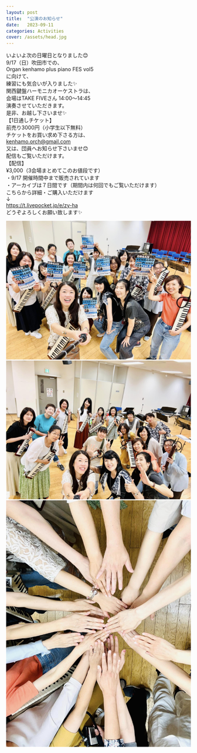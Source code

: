 ```yaml
---
layout: post
title:  "公演のお知らせ"
date:   2023-09-11 
categories: Activities
cover: /assets/head.jpg
---
```

  
いよいよ次の日曜日となりました😊  
9/17（日）吹田市での、  
Organ kenhamo plus piano FES vol5  
に向けて、  
練習にも気合いが入りました✨  
関西鍵盤ハーモニカオーケストラは、  
会場はTAKE FIVEさん 
14:00〜14:45  
演奏させていただきます。  
是非、お越し下さいませ✨  
【1日通しチケット】  
前売り3000円（小学生以下無料）  
チケットをお買い求め下さる方は、  
kenhamo.orch@gmail.com  
又は、団員へお知らせ下さいませ😊  
配信もご覧いただけます。  
【配信】  
¥3,000（3会場まとめてこのお値段です）  
・9/17 開催時間中まで販売されています  
・アーカイブは７日間です（期間内は何回でもご覧いただけます）  
こちらから詳細・ご購入いただけます  
↓  
https://t.livepocket.jp/e/zy-ha  
どうぞよろしくお願い致します✨  
  
  
<img border="0" src="/assets/20230911-1.jpg">    
<img border="0" src="/assets/20230911-2.jpg">    
<img border="0" src="/assets/20230911-3.jpg">    